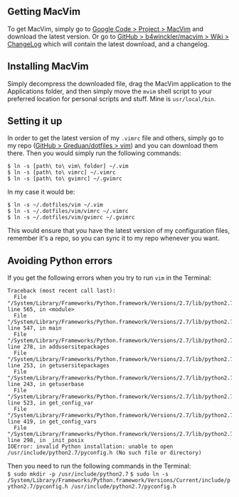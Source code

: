 ## Getting MacVim

To get MacVim, simply go to [Google Code > Project > MacVim](http://code.google.com/p/macvim/) and download the latest version. Or go to [GitHub > b4winckler/macvim > Wiki > ChangeLog](https://github.com/b4winckler/macvim/wiki/ChangeLog) which will contain the latest download, and a changelog.

## Installing MacVim

Simply decompress the downloaded file, drag the MacVim application to the Applications folder, and then simply move the `mvim` shell script to your preferred location for personal scripts and stuff. Mine is `usr/local/bin`.

## Setting it up

In order to get the latest version of my `.vimrc` file and others, simply go to my repo ([GitHub > Greduan/dotfiles > vim](https://github.com/Greduan/dotfiles/tree/master/vim)) and you can download them there. Then you would simply run the following commands:

`$ ln -s [path\ to\ vim\ folder] ~/.vim`<br />
`$ ln -s [path\ to\ vimrc] ~/.vimrc`<br />
`$ ln -s [path\ to\ gvimrc] ~/.gvimrc`

In my case it would be:

`$ ln -s ~/.dotfiles/vim ~/.vim`<br />
`$ ln -s ~/.dotfiles/vim/vimrc ~/.vimrc`<br />
`$ ln -s ~/.dotfiles/vim/gvimrc ~/.gvimrc`

This would ensure that you have the latest version of my configuration files, remember it's a repo, so you can sync it to my repo whenever you want.

## Avoiding Python errors

If you get the following errors when you try to run `vim` in the Terminal:

    Traceback (most recent call last):
      File "/System/Library/Frameworks/Python.framework/Versions/2.7/lib/python2.7/site.py", line 565, in <module>
      File "/System/Library/Frameworks/Python.framework/Versions/2.7/lib/python2.7/site.py", line 547, in main
      File "/System/Library/Frameworks/Python.framework/Versions/2.7/lib/python2.7/site.py", line 278, in addusersitepackages
      File "/System/Library/Frameworks/Python.framework/Versions/2.7/lib/python2.7/site.py", line 253, in getusersitepackages
      File "/System/Library/Frameworks/Python.framework/Versions/2.7/lib/python2.7/site.py", line 243, in getuserbase
      File "/System/Library/Frameworks/Python.framework/Versions/2.7/lib/python2.7/sysconfig.py", line 523, in get_config_var
      File "/System/Library/Frameworks/Python.framework/Versions/2.7/lib/python2.7/sysconfig.py", line 419, in get_config_vars
      File "/System/Library/Frameworks/Python.framework/Versions/2.7/lib/python2.7/sysconfig.py", line 298, in _init_posix
    IOError: invalid Python installation: unable to open /usr/include/python2.7/pyconfig.h (No such file or directory)

Then you need to run the following commands in the Terminal:<br />
`$ sudo mkdir -p /usr/include/python2.7`
`$ sudo ln -s /System/Library/Frameworks/Python.framework/Versions/Current/include/python2.7/pyconfig.h /usr/include/python2.7/pyconfig.h`
